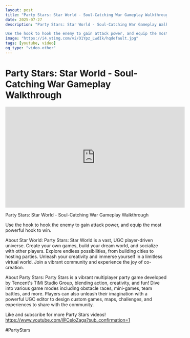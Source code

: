```yaml
---
layout: post
title: "Party Stars: Star World - Soul-Catching War Gameplay Walkthrough"
date: 2025-07-27
description: "Party Stars: Star World - Soul-Catching War Gameplay Walkthrough

Use the hook to hook the enemy to gain attack power, and equip the most powerful hook ..."
image: "https://i4.ytimg.com/vi/O1Ypz_LwdIk/hqdefault.jpg"
tags: [youtube, video]
og_type: "video.other"
---
```


<script type="application/ld+json">
{
  "@context": "http://schema.org",
  "@type": "VideoObject",
  "name": "Party Stars: Star World - Soul-Catching War Gameplay Walkthrough",
  "description": "Party Stars: Star World - Soul-Catching War Gameplay Walkthrough\n\nUse the hook to hook the enemy to gain attack power, and equip the most powerful hook to win.\n\nAbout Star World: Party Stars: Star World is a vast, UGC player-driven universe. Create your own games, build your dream world, and socialize with other players. Explore endless possibilities, from building cities to hosting parties. Unleash your creativity and immerse yourself in a limitless virtual world. Join a vibrant community and experience the joy of co-creation.\n\nAbout Party Stars: Party Stars is a vibrant multiplayer party game developed by Tencent's TiMi Studio Group, blending action, creativity, and fun! Dive into various game modes including obstacle races, mini-games, team battles, and more. Players can also unleash their imagination with a powerful UGC editor to design custom games, maps, challenges, and experiences to share with the community.\n\nLike and subscribe for more Party Stars videos! https://www.youtube.com/@CeloZaga?sub_confirmation=1\n\n#PartyStars",
  "thumbnailUrl": "https://i4.ytimg.com/vi/O1Ypz_LwdIk/hqdefault.jpg",
  "uploadDate": "2025-07-27T11:00:36",
  "embedUrl": "https://www.youtube.com/embed/O1Ypz_LwdIk",
  "publisher": {
    "@type": "Person",
    "name": "Celo Zaga"
  },
  "mainEntityOfPage": {
    "@type": "WebPage",
    "@id": "https://celozaga.github.io/2025/07/27/party-stars:-star-world---soul-catching-war-gameplay-walkthrough-O1Ypz_LwdIk.html"
  },
  "duration": "PT0M0S"
}
</script>

<script type="application/ld+json">
{
  "@context": "http://schema.org",
  "@type": "BlogPosting",
  "headline": "Party Stars: Star World - Soul-Catching War Gameplay Walkthrough",
  "image": "https://i4.ytimg.com/vi/O1Ypz_LwdIk/hqdefault.jpg",
  "publisher": {
    "@type": "Person",
    "name": "Celo Zaga"
  },
  "url": "https://celozaga.github.io/2025/07/27/party-stars:-star-world---soul-catching-war-gameplay-walkthrough-O1Ypz_LwdIk.html",
  "datePublished": "2025-07-27T11:00:36",
  "dateCreated": "2025-07-27T11:00:36",
  "dateModified": "2025-07-27T11:00:36",
  "description": "Party Stars: Star World - Soul-Catching War Gameplay Walkthrough\n\nUse the hook to hook the enemy to gain attack power, and equip the most powerful hook ...",
  "author": {
    "@type": "Person",
    "name": "Celo Zaga"
  },
  "mainEntityOfPage": {
    "@type": "WebPage",
    "@id": "https://celozaga.github.io/2025/07/27/party-stars:-star-world---soul-catching-war-gameplay-walkthrough-O1Ypz_LwdIk.html"
  }
}
</script>

<h1 class="youtube-post-title">Party Stars: Star World - Soul-Catching War Gameplay Walkthrough</h1>

<iframe width="560" height="315" src="https://www.youtube.com/embed/O1Ypz_LwdIk" class="youtube-post-embed" frameborder="0" allowfullscreen></iframe>

<p class="youtube-post-description">Party Stars: Star World - Soul-Catching War Gameplay Walkthrough

Use the hook to hook the enemy to gain attack power, and equip the most powerful hook to win.

About Star World: Party Stars: Star World is a vast, UGC player-driven universe. Create your own games, build your dream world, and socialize with other players. Explore endless possibilities, from building cities to hosting parties. Unleash your creativity and immerse yourself in a limitless virtual world. Join a vibrant community and experience the joy of co-creation.

About Party Stars: Party Stars is a vibrant multiplayer party game developed by Tencent's TiMi Studio Group, blending action, creativity, and fun! Dive into various game modes including obstacle races, mini-games, team battles, and more. Players can also unleash their imagination with a powerful UGC editor to design custom games, maps, challenges, and experiences to share with the community.

Like and subscribe for more Party Stars videos! https://www.youtube.com/@CeloZaga?sub_confirmation=1

#PartyStars</p>
